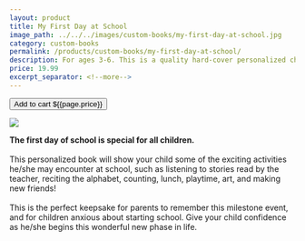 ```yaml
---
layout: product
title: My First Day at School
image_path: ../../../images/custom-books/my-first-day-at-school.jpg
category: custom-books
permalink: /products/custom-books/my-first-day-at-school/
description: For ages 3-6. This is a quality hard-cover personalized children's book. Washable hard covers. Fully illustrated color pages. 36 pages.
price: 19.99
excerpt_separator: <!--more-->
---
```


<button class="bg-blue-500 hover:bg-blue-700 text-white font-bold my-2 py-2 px-4 rounded w-full snipcart-add-item" 
data-item-id="my-first-day-at-school" 
data-item-price="{{page.price}}"
data-item-url="https://www.karenix.com/shop"
data-item-description="{{ page.description }}"
data-item-image="{{page.image_path}}"
data-item-name="{{page.title}}"
data-item-custom1-name="Parent or Loved One"
data-item-custom10-name="Age (optional)"
data-item-custom11-name="First Name"
data-item-custom12-name="Last Name"
data-item-custom13-name="Middle Name (optional)"
data-item-custom14-name="Use Nickname (optional)"
data-item-custom15-name="Hometown"
data-item-custom16-name="Friends"
data-item-custom17-name="Dedication (with love from)"
data-item-custom18-name="Book From (Mom & Dad"
data-item-custom19-name="Date of Gift"
data-item-custom20-name="Gender"
data-item-custom20-options="Please select|Boy|Girl"
data-item-categories="books|children">
Add to cart ${{page.price}}
</button>

<!--more-->
<div class="flex flex-wrap">
  <div class="w-64 p-4 h-auto">
    <a data-fancybox="gallery" href="{{ page.image_path }}"><img src="{{ page.image_path }}"></a>
  </div>
  <div class="sm:flex-1">
    <p class="p-4 text-gray-700">
      <strong>
        The first day of school is special for all children.
      </strong>
      <br><br>
      This personalized book will show your child some of the exciting activities he/she may encounter at school, such
      as listening to stories read by the teacher, reciting the alphabet, counting, lunch, playtime, art, and making new
      friends!
      <br /> <br />
      This is the perfect keepsake for parents to remember this milestone event, and for children anxious about starting
      school. Give your child confidence as he/she begins this wonderful new phase in life.
    </p>
  </div>
</div>

